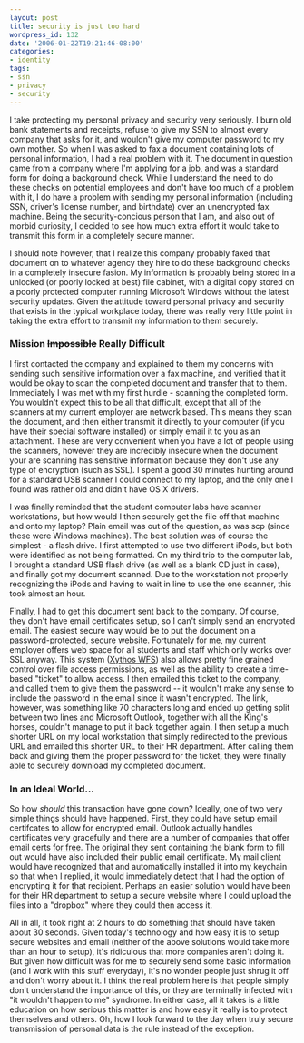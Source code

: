 ```yaml
---
layout: post
title: security is just too hard
wordpress_id: 132
date: '2006-01-22T19:21:46-08:00'
categories:
- identity
tags:
- ssn
- privacy
- security
---
```

I take protecting my personal privacy and security very seriously.  I burn old bank statements and receipts, refuse to give my SSN to almost every company that asks for it, and wouldn't give my computer password to my own mother.  So when I was asked to fax a document containing lots of personal information, I had a real problem with it.  The document in question came from a company where I'm applying for a job, and was a standard form for doing a background check.  While I understand the need to do these checks on potential employees and don't have too much of a problem with it, I do have a problem with sending my personal information (including SSN, driver's license number, and birthdate) over an unencrypted fax machine.  Being the security-concious person that I am, and also out of morbid curiosity, I decided to see how much extra effort it would take to transmit this form in a completely secure manner.  

<!--more-->

I should note however, that I realize this company probably faxed that document on to whatever agency they hire to do these background checks in a completely insecure fasion.  My information is probably being stored in a unlocked (or poorly locked at best) file cabinet, with a digital copy stored on a poorly protected computer running Microsoft Windows without the latest security updates.  Given the attitude toward personal privacy and security that exists in the typical workplace today, there was really very little point in taking the extra effort to transmit my information to them securely.

### Mission <s>Impossible</s> Really Difficult
I first contacted the company and explained to them my concerns with sending such sensitive information over a fax machine, and verified that it would be okay to scan the completed document and transfer that to them.  Immediately I was met with my first hurdle - scanning the completed form.  You wouldn't expect this to be all that difficult, except that all of the scanners at my current employer are network based.  This means they scan the document, and then either transmit it directly to your computer (if you have their special software installed) or simply email it to you as an attachment.  These are very convenient when you have a lot of people using the scanners, however they are incredibly insecure when the document your are scanning has sensitive information because they don't use any type of encryption (such as SSL).  I spent a good 30 minutes hunting around for a standard USB scanner I could connect to my laptop, and the only one I found was rather old and didn't have OS X drivers.  

I was finally reminded that the student computer labs have scanner workstations, but how would I then securely get the file off that machine and onto my laptop?  Plain email was out of the question, as was scp (since these were Windows machines).  The best solution was of course the simplest - a flash drive.  I first attempted to use two different iPods, but both were identified as not being formatted.  On my third trip to the computer lab, I brought a standard USB flash drive (as well as a blank CD just in case), and finally got my document scanned.  Due to the workstation not properly recognizing the iPods and having to wait in line to use the one scanner, this took almost an hour.

Finally, I had to get this document sent back to the company.  Of course, they don't have email certificates setup, so I can't simply send an encrypted email.  The easiest secure way would be to put the document on a password-protected, secure website.  Fortunately for me, my current employer offers web space for all students and staff which only works over SSL anyway.  This system ([Xythos WFS][]) also allows pretty fine grained control over file access permissions, as well as the ability to create a time-based "ticket" to allow access.  I then emailed this ticket to the company, and called them to give them the password -- it wouldn't make any sense to include the password in the email since it wasn't encrypted.  The link, however, was something like 70 characters long and ended up getting split between two lines and Microsoft Outlook, together with all the King's horses, couldn't manage to put it back together again.  I then setup a much shorter URL on my local workstation that simply redirected to the previous URL and emailed this shorter URL to their HR department.  After calling them back and giving them the proper password for the ticket, they were finally able to securely download my completed document.


### In an Ideal World...
So how _should_ this transaction have gone down?  Ideally, one of two very simple things should have happened.  First, they could have setup email certifcates to allow for encrypted email.  Outlook actually handles certificates very gracefully and there are a number of companies that offer email certs [for free][Thawte].  The original they sent containing the blank form to fill out would have also included their public email certificate.  My mail client would have recognized that and automatically installed it into my keychain so that when I replied, it would immediately detect that I had the option of encrypting it for that recipient.  Perhaps an easier solution would have been for their HR department to setup a secure website where I could upload the files into a "dropbox" where they could then access it.  

All in all, it took right at 2 hours to do something that should have taken about 30 seconds.  Given today's technology and how easy it is to setup secure websites and email (neither of the above solutions would take more than an hour to setup), it's ridiculous that more companies aren't doing it.  But given how difficult was for me to securely send some basic information (and I work with this stuff everyday), it's no wonder people just shrug it off and don't worry about it.  I think the real problem here is that people simply don't understand the importance of this, or they are terminally infected with "it wouldn't happen to me" syndrome.  In either case, all it takes is a little education on how serious this matter is and how easy it really is to protect themselves and others.  Oh, how I look forward to the day when truly secure transmission of personal data is the rule instead of the exception.


[Xythos WFS]: http://www.xythos.com/home/xythos/products/products_wfs.html
[thawte]: http://www.thawte.com/secure-email/personal-email-certificates/index.html
